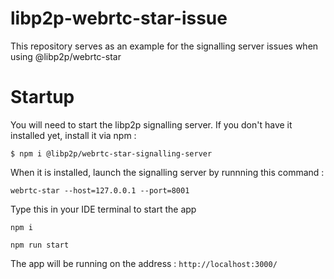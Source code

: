 # libp2p-webrtc-star-issue
This repository serves as an example for the signalling server issues when using @libp2p/webrtc-star

# Startup
You will need to start the libp2p signalling server.
If you don't have it installed yet, install it via npm :

`$ npm i @libp2p/webrtc-star-signalling-server`

When it is installed, launch the signalling server by runnning this command :

`webrtc-star --host=127.0.0.1 --port=8001`


Type this in your IDE terminal to start the app

`npm i`

`npm run start`

The app will be running on the address : `http://localhost:3000/`
